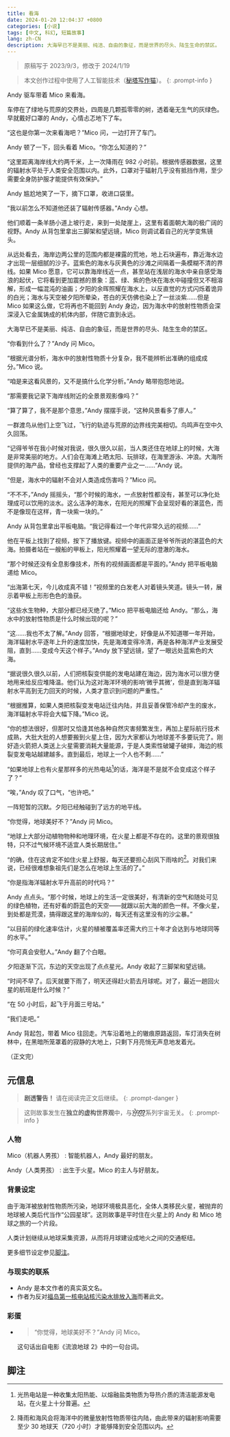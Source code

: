 ```yaml
---
title: 看海
date: 2024-01-20 12:04:37 +0800
categories: [小说]
tags: [中文, 科幻, 短篇故事]
lang: zh-CN
description: 大海早已不是美丽、纯洁、自由的象征，而是世界的尽头、陆生生命的禁区。
---
```


> 原稿写于 2023/9/3，修改于 2024/1/19

<!-- prettier-ignore-start -->
> 本文创作过程中使用了人工智能技术（[秘塔写作猫](https://xiezuocat.com/)）。
{: .prompt-info }
<!-- prettier-ignore-end -->

Andy 驱车带着 Mico 来看海。

车停在了绿地与荒原的交界处，四周是几颗孤零零的树，透着毫无生气的灰绿色。早就戴好口罩的 Andy，心情忐忑地下了车。

“这也是你第一次来看海吧？”Mico 问，一边打开了车门。

Andy 顿了一下，回头看着 Mico。“你怎么知道的？”

“这里距离海岸线大约两千米，上一次降雨在 982 小时前。根据传感器数据，这里的辐射水平处于人类安全范围以内。此外，口罩对于辐射几乎没有抵挡作用，至少需要全身防护服才能提供有效保护。”

Andy 尴尬地笑了一下，摘下口罩，收进口袋里。

“我以前怎么不知道他还装了辐射传感器。”Andy 心想。

他们顺着一条羊肠小道上坡行走，来到一处陡崖上，这里有着面朝大海的极广阔的视野。Andy 从背包里拿出三脚架和望远镜，Mico 则调试着自己的光学变焦镜头。

从远处看去，海岸边两公里的范围内都是裸露的荒地，地上石块遍布，靠近海水边才出现一层细腻的沙子。蓝紫色的海水与灰黄色的沙滩之间隔着一条模糊不清的界线。如果 Mico 愿意，它可以靠海岸线近一点，甚至站在浅层的海水中亲自感受海浪的起伏，它将看到更加震撼的景象：蓝、绿、紫的色块在海水中碰撞但又不相溶解，形成一幅混沌的油画；夕阳的余晖照耀在海水上，以反直觉的方式闪烁着诡异的白光；海水与天空被夕阳所晕染，苍白的天仿佛也染上了一丝淡紫……但是 Mico 如果这么做，它将再也不能回到 Andy 身边，因为海水中的放射性物质会深深浸入它金属铸成的机体内部，伴随它直到永远。

大海早已不是美丽、纯洁、自由的象征，而是世界的尽头、陆生生命的禁区。

“你看到什么了？”Andy 问 Mico。

“根据光谱分析，海水中的放射性物质十分复杂，我不能辨析出准确的组成成分。”Mico 说。

“咱是来这看风景的，又不是搞什么化学分析。”Andy 略带抱怨地说。

“那需要我记录下海岸线附近的全景景观影像吗？”

“算了算了，我不是那个意思，”Andy 摆摆手说，“这种风景看多了瘆人。”

一群渡鸟从他们上空飞过，飞行的轨迹与荒原的边界线完美相切。鸟鸣声在空中久久回荡。

“记得爷爷在我小时候对我说，很久很久以前，当人类还住在地球上的时候，大海是非常美丽的地方。人们会在海滩上晒太阳、玩排球，在海里游泳、冲浪。大海所提供的海产品，曾经也支撑起了人类的重要产业之一……”Andy 说。

“但是，海水中的辐射不会对人类造成伤害吗？”Mico 问。

“不不不，”Andy 摇摇头，“那个时候的海水，一点放射性都没有，甚至可以净化处理成可以饮用的淡水。这么洁净的海水，在阳光的照耀下会呈现好看的湛蓝色，而不是像现在这样，青一块紫一块的。”

Andy 从背包里拿出平板电脑。“我记得看过一个年代非常久远的视频……”

他在平板上找到了视频，按下了播放键。视频中的画面正是爷爷所说的湛蓝色的大海。拍摄者站在一艘船的甲板上，阳光照耀着一望无际的澄澈的海水。

“那个时候还没有全息影像技术，所有的视频画面都是平面的。”Andy 把平板电脑递给 Mico。

“出海第七天，今儿收成真不错！”视频里的白发老人对着镜头笑道。镜头一转，展示着甲板上形形色色的渔获。

“这些水生物种，大部分都已经灭绝了。”Mico 把平板电脑还给 Andy。“那么，海水中的放射性物质是什么时候出现的呢？”

“这……我也不太了解。”Andy 回答，“根据地球史，好像是从不知道哪一年开始，海洋辐射水平逐年上升的速度加快，先是海滩变得冷清，再是各种海洋产业发展受阻，直到……变成今天这个样子。”Andy 放下望远镜，望了一眼远处蓝紫色的大海。

“据说很久很久以前，人们把核裂变供能的发电站建在海边，因为海水可以很方便地用来给反应堆降温。他们认为这对海洋环境的影响‘微乎其微’，但是直到海洋辐射水平高到无力回天的时候，人类才意识到问题的严重性。”

“根据推算，如果人类把核裂变发电站迁往内陆，并且妥善保管冷却产生的废水，海洋辐射水平将会大幅下降。”Mico 说。

“你的想法很好，但那时又恰逢其他各种自然灾害频繁发生，再加上星际航行技术成熟，大批大批的人想要搬到火星上住，因为大家都认为地球差不多要玩完了。刚好造火箭把人类送上火星需要消耗大量能源，于是人类索性破罐子破摔，海边的核裂变发电站越建越多。直到最后，地球上一个人也不剩……”

“如果地球上也有火星那样多的光热电站[^1]的话，海洋是不是就不会变成这个样子了？”

“唉，”Andy 叹了口气，“也许吧。”

一阵短暂的沉默。夕阳已经触碰到了远方的地平线。

“你觉得，地球美好不？”Andy 问 Mico。

“地球上大部分动植物物种和地理环境，在火星上都是不存在的。这里的景观很独特，只不过气候环境不适宜人类长期居住。”

“的确，住在这肯定不如住火星上舒服，每天还要担心刮风下雨啥的[^2]。对我们来说，已经很难想象祖先们是怎么在地球上生活的了。”

“你是指海洋辐射水平升高前的时代吗？”

Andy 点点头。“那个时候，地球上的生活一定很美好，有清新的空气和随处可见的绿色植物，还有好看的蔚蓝色的天空——就跟以前大海的颜色一样。不像火星，到处都是荒漠，搞得跟这里的海岸似的，每天还有这里没有的沙尘暴。”

“以目前的绿化速率估计，火星的植被覆盖率还需大约三十年才会达到与地球同等的水平。”

“你可真会安慰人。”Andy 翻了个白眼。

夕阳逐渐下沉，东边的天空出现了点点星光。Andy 收起了三脚架和望远镜。

“时间不早了。后天就要下雨了，明天还得赶火箭去月球呢。对了，最近一趟回火星的航班是什么时候？”

“在 50 小时后，起飞于月面三号站。”

“我们走吧。”

Andy 背起包，带着 Mico 往回走。汽车沿着地上的辙痕原路返回，车灯消失在树林中，在黑暗所笼罩着的寂静的大地上，只剩下月亮悄无声息地发着光。

（正文完）

## 元信息

<!-- prettier-ignore-start -->
> **剧透警告！** 请在阅读完正文后继续。
{: .prompt-danger }

<!-- collapse-start -->

> 这则故事发生在**独立的虚构世界观**中，与[?̵̺̚?̵̦͗?̴̧̓?̷̹͠?̷͙̀](/404.html)系列宇宙无关。
{: .prompt-info }
<!-- prettier-ignore-end -->

### 人物

Mico（机器人男孩）
: 智能机器人，Andy 最好的朋友。

Andy（人类男孩）
: 出生于火星。Mico 的主人与好朋友。

### 背景设定

由于海洋被放射性物质所污染，地球环境极具恶化，全体人类移民火星，被抛弃的地球被人类后代当作“公园星球”。这则故事是平时住在火星上的 Andy 和 Mico 地球之旅的一个片段。

人类计划继续从地球采集资源，从而将月球建设成地火之间的交通枢纽。

更多细节设定参见[脚注](#脚注)。

### 与现实的联系

- Andy 是本文作者的真实英文名。
- 作者为反对[福岛第一核电站核污染水排放入海](https://zh.wikipedia.org/wiki/%E7%A6%8F%E5%B3%B6%E6%A0%B8%E5%BB%A2%E6%B0%B4%E6%8E%92%E6%94%BE%E5%95%8F%E9%A1%8C)而著此文。

### 彩蛋

- > “你觉得，地球美好不？”Andy 问 Mico。

  这句话出自电影《流浪地球 2》中的一句台词。

<!-- collapse-end -->

## 脚注

[^1]: 光热电站是一种收集太阳热能、以熔融盐类物质为导热介质的清洁能源发电站，在火星上十分普遍。
[^2]: 降雨和海风会将海洋中的微量放射性物质带往内陆，由此带来的辐射影响需要至少 30 地球天（720 小时）才能够降到安全范围以内。

